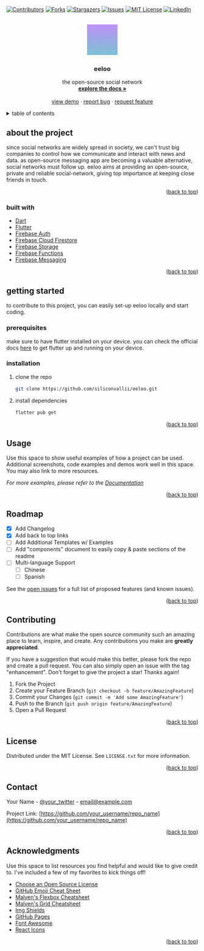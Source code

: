 <div id="top"></div>

[![Contributors][contributors-shield]][contributors-url]
[![Forks][forks-shield]][forks-url]
[![Stargazers][stars-shield]][stars-url]
[![Issues][issues-shield]][issues-url]
[![MIT License][license-shield]][license-url]
[![LinkedIn][linkedin-shield]][linkedin-url]



<!-- PROJECT LOGO -->
<br />
<div align="center">
  <a href="https://github.com/siliconvallii/eeloo">
    <img src="assets/images/icon.jpg" alt="Logo" width="80" height="80">
  </a>

  <h3 align="center">eeloo</h3>

  <p align="center">
    the open-source social network
    <br />
    <a href="https://github.com/siliconvallii/eeloo"><strong>explore the docs »</strong></a>
    <br />
    <br />
    <a href="https://github.com/siliconvallii/eeloo">view demo</a>
    ·
    <a href="https://github.com/siliconvallii/eeloo">report bug</a>
    ·
    <a href="https://github.com/siliconvallii/eeloo">request feature</a>
  </p>
</div>



<!-- TABLE OF CONTENTS -->
<details>
  <summary>table of contents</summary>
  <ol>
    <li>
      <a href="#about-the-project">about the project</a>
      <ul>
        <li><a href="#built-with">built with</a></li>
      </ul>
    </li>
    <li>
      <a href="#getting-started">getting started</a>
      <ul>
        <li><a href="#prerequisites">prerequisites</a></li>
        <li><a href="#installation">installation</a></li>
      </ul>
    </li>
    <li><a href="#usage">usage</a></li>
    <li><a href="#roadmap">roadmap</a></li>
    <li><a href="#contributing">contributing</a></li>
    <li><a href="#license">license</a></li>
    <li><a href="#contact">contact</a></li>
    <li><a href="#acknowledgments">acknowledgments</a></li>
  </ol>
</details>



<!-- ABOUT THE PROJECT -->
## about the project

since social networks are widely spread in society, we can't trust big companies to control how we communicate and interact with news and data. as open-source messaging app are becoming a valuable alternative, social networks must follow up. eeloo aims at providing an open-source, private and reliable social-network, giving top importance at keeping close friends in touch.

<p align="right">(<a href="#top">back to top</a>)</p>



### built with

* [Dart](https://dart.dev)
* [Flutter](https://flutter.dev)
* [Firebase Auth](https://firebase.google.com/products/auth)
* [Firebase Cloud Firestore](https://firebase.google.com/products/firestore)
* [Firebase Storage](https://firebase.google.com/products/storage)
* [Firebase Functions](https://firebase.google.com/products/functions)
* [Firebase Messaging](https://firebase.google.com/products/cloud-messaging)

<p align="right">(<a href="#top">back to top</a>)</p>



<!-- GETTING STARTED -->
## getting started

to contribute to this project, you can easily set-up eeloo locally and start coding.

### prerequisites

make sure to have flutter installed on your device. you can check the official docs <a href="#usage">here</a> to get flutter up and running on your device.

### installation

1. clone the repo
   ```sh
   git clone https://github.com/siliconvallii/eeloo.git
   ```
2. install dependencies
   ```sh
   flutter pub get
   ```

<p align="right">(<a href="#top">back to top</a>)</p>



<!-- USAGE EXAMPLES -->
## Usage

Use this space to show useful examples of how a project can be used. Additional screenshots, code examples and demos work well in this space. You may also link to more resources.

_For more examples, please refer to the [Documentation](https://example.com)_

<p align="right">(<a href="#top">back to top</a>)</p>



<!-- ROADMAP -->
## Roadmap

- [x] Add Changelog
- [x] Add back to top links
- [ ] Add Additional Templates w/ Examples
- [ ] Add "components" document to easily copy & paste sections of the readme
- [ ] Multi-language Support
    - [ ] Chinese
    - [ ] Spanish

See the [open issues](https://github.com/othneildrew/Best-README-Template/issues) for a full list of proposed features (and known issues).

<p align="right">(<a href="#top">back to top</a>)</p>



<!-- CONTRIBUTING -->
## Contributing

Contributions are what make the open source community such an amazing place to learn, inspire, and create. Any contributions you make are **greatly appreciated**.

If you have a suggestion that would make this better, please fork the repo and create a pull request. You can also simply open an issue with the tag "enhancement".
Don't forget to give the project a star! Thanks again!

1. Fork the Project
2. Create your Feature Branch (`git checkout -b feature/AmazingFeature`)
3. Commit your Changes (`git commit -m 'Add some AmazingFeature'`)
4. Push to the Branch (`git push origin feature/AmazingFeature`)
5. Open a Pull Request

<p align="right">(<a href="#top">back to top</a>)</p>



<!-- LICENSE -->
## License

Distributed under the MIT License. See `LICENSE.txt` for more information.

<p align="right">(<a href="#top">back to top</a>)</p>



<!-- CONTACT -->
## Contact

Your Name - [@your_twitter](https://twitter.com/your_username) - email@example.com

Project Link: [https://github.com/your_username/repo_name](https://github.com/your_username/repo_name)

<p align="right">(<a href="#top">back to top</a>)</p>



<!-- ACKNOWLEDGMENTS -->
## Acknowledgments

Use this space to list resources you find helpful and would like to give credit to. I've included a few of my favorites to kick things off!

* [Choose an Open Source License](https://choosealicense.com)
* [GitHub Emoji Cheat Sheet](https://www.webpagefx.com/tools/emoji-cheat-sheet)
* [Malven's Flexbox Cheatsheet](https://flexbox.malven.co/)
* [Malven's Grid Cheatsheet](https://grid.malven.co/)
* [Img Shields](https://shields.io)
* [GitHub Pages](https://pages.github.com)
* [Font Awesome](https://fontawesome.com)
* [React Icons](https://react-icons.github.io/react-icons/search)

<p align="right">(<a href="#top">back to top</a>)</p>



<!-- MARKDOWN LINKS & IMAGES -->
[contributors-shield]: https://img.shields.io/github/contributors/siliconvallii/eeloo.svg?style=for-the-badge
[contributors-url]: https://github.com/siliconvallii/eeloo/graphs/contributors
[forks-shield]: https://img.shields.io/github/forks/siliconvallii/eeloo.svg?style=for-the-badge
[forks-url]: https://github.com/siliconvallii/eeloo/network/members
[stars-shield]: https://img.shields.io/github/stars/siliconvallii/eeloo.svg?style=for-the-badge
[stars-url]: https://github.com/siliconvallii/eeloo/stargazers
[issues-shield]: https://img.shields.io/github/issues/siliconvallii/eeloo.svg?style=for-the-badge
[issues-url]: https://github.com/siliconvallii/eeloo/issues
[license-shield]: https://img.shields.io/github/license/siliconvallii/eeloo.svg?style=for-the-badge
[license-url]: https://github.com/siliconvallii/eeloo/blob/master/LICENSE.txt
[linkedin-shield]: https://img.shields.io/badge/-LinkedIn-black.svg?style=for-the-badge&logo=linkedin&colorB=555
[linkedin-url]: https://linkedin.com/in/filippo-valli-521927217/
[product-screenshot]: images/screenshot.png